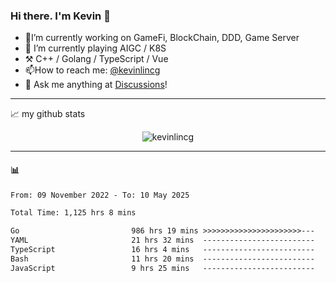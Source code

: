 ### Hi there. I'm Kevin 👋

- 🔭I’m currently working on GameFi, BlockChain, DDD, Game Server
- 🌱 I’m currently playing AIGC / K8S
-   :hammer_and_pick: C++ / Golang / TypeScript / Vue
- 📫How to reach me: [@kevinlincg](https://twitter.com/kevinlincg) 
-   :thought_balloon: Ask me anything at [Discussions](https://github.com/kevinlincg/kevinlincg/issues/new)!

---

📈 my github stats

<p align="center"> <img src="https://github-readme-stats-ouuan.vercel.app/api?username=kevinlincg&theme=dark&show_icons=true&count_private=true" alt="kevinlincg" />

---

#### :bar_chart: 

<!--START_SECTION:waka-->

```txt
From: 09 November 2022 - To: 10 May 2025

Total Time: 1,125 hrs 8 mins

Go                         986 hrs 19 mins >>>>>>>>>>>>>>>>>>>>>>---   87.66 %
YAML                       21 hrs 32 mins  -------------------------   01.91 %
TypeScript                 16 hrs 4 mins   -------------------------   01.43 %
Bash                       11 hrs 20 mins  -------------------------   01.01 %
JavaScript                 9 hrs 25 mins   -------------------------   00.84 %
```

<!--END_SECTION:waka-->
